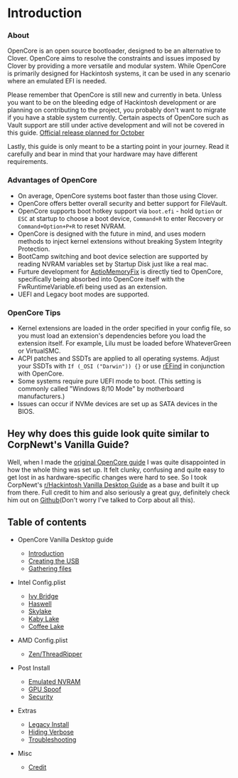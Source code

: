 # Introduction

### About

OpenCore is an open source bootloader, designed to be an alternative to Clover. OpenCore aims to resolve the constraints and issues imposed by Clover by providing a more versatile and modular system. While OpenCore is primarily designed for Hackintosh systems, it can be used in any scenario where an emulated EFI is needed.

Please remember that OpenCore is still new and currently in beta. Unless you want to be on the bleeding edge of Hackintosh development or are planning on contributing to the project, you probably don't want to migrate if you have a stable system currently. Certain aspects of OpenCore such as Vault support are still under active development and will not be covered in this guide. [Official release planned for October]()

Lastly, this guide is only meant to be a starting point in your journey. Read it carefully and bear in mind that your hardware may have different requirements.

### Advantages of OpenCore

* On average, OpenCore systems boot faster than those using Clover.
* OpenCore offers better overall security and better support for FileVault.
* OpenCore supports boot hotkey support via `boot.efi` - hold `Option` or `ESC` at startup to choose a boot device, `Command+R` to enter Recovery or `Command+Option+P+R` to reset NVRAM.
* OpenCore is designed with the future in mind, and uses modern methods to inject kernel extensions without breaking System Integrity Protection.
* BootCamp switching and boot device selection are supported by reading NVRAM variables set by Startup Disk just like a real mac.
* Furture development for [AptioMemoryFix](https://github.com/acidanthera/AptioFixPkg) is directly tied to OpenCore, specifically being absorbed into OpenCore itself with the FwRuntimeVariable.efi being used as an extension.
* UEFI and Legacy boot modes are supported.

### OpenCore Tips

* Kernel extensions are loaded in the order specified in your config file, so you must load an extension's dependencies before you load the extension itself. For example, Lilu must be loaded before WhateverGreen or VirtualSMC.
* ACPI patches and SSDTs are applied to all operating systems. Adjust your SSDTs with `If (_OSI ("Darwin")) {}` or use [rEFind](http://rodsbooks.com/refind/) in conjunction with OpenCore.
* Some systems require pure UEFI mode to boot. (This setting is commonly called "Windows 8/10 Mode" by motherboard manufacturers.)
* Issues can occur if NVMe devices are set up as SATA devices in the BIOS.

## Hey why does this guide look quite similar to CorpNewt's Vanilla Guide?

Well, when I made the [original OpenCore guide](https://github.com/khronokernel/Getting-Started-With-OpenCore) I was quite disappointed in how the whole thing was set up. It felt clunky, confusing and quite easy to get lost in as hardware-specific changes were hard to see. So I took CorpNewt's [r/Hackintosh Vanilla Desktop Guide](https://hackintosh.gitbook.io/-r-hackintosh-vanilla-desktop-guide/) as a base and built it up from there. Full credit to him and also seriously a great guy, definitely check him out on [Github](https://github.com/corpnewt)\(Don't worry I've talked to Corp about all this\).


## Table of contents

* OpenCore Vanilla Desktop guide

   * [Introduction](README.md)
   * [Creating the USB](creating-the-usb.md)
   * [Gathering files](kext.md)

* Intel Config.plist <a id="config.plist"></a>

   * [Ivy Bridge](config.plist/ivy-bridge.md)
   * [Haswell](config.plist/haswell.md)
   * [Skylake](config.plist/skylake.md)
   * [Kaby Lake](config.plist/kaby-lake.md)
   * [Coffee Lake](config.plist/coffee-lake.md)

* AMD Config.plist

   * [Zen/ThreadRipper](AMD-config.md)

* Post Install

   * [Emulated NVRAM](post-install/nvram.md)
   * [GPU Spoof](post-install/spoof.md)
   * [Security](post-install/security.md)

* Extras

   * [Legacy Install](extras/legacy.md)
   * [Hiding Verbose](extras/verbose.md)
   * [Troubleshooting](extras/troubleshooting.md)

* Misc

   * [Credit](misc/credit.md)
